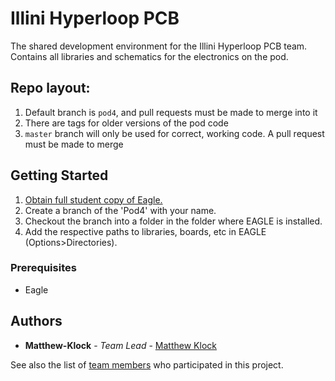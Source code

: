 # Illini Hyperloop PCB

The shared development environment for the Illini Hyperloop PCB team. Contains all libraries and schematics for the electronics on the pod. 

## Repo layout:
1. Default branch is `pod4`, and pull requests must be made to merge into it
2. There are tags for older versions of the pod code
3. `master` branch will only be used for correct, working code. A pull request must be made to merge

## Getting Started

1. [Obtain full student copy of Eagle.](https://www.autodesk.com/education/free-software/eagle)
2. Create a branch of the 'Pod4' with your name.
3. Checkout the branch into a folder in the folder where EAGLE is installed. 
4. Add the respective paths to libraries, boards, etc in EAGLE (Options>Directories).

### Prerequisites

* Eagle 


## Authors

* **Matthew-Klock** - *Team Lead* - [Matthew Klock](https://github.com/Matthew-Klock)

See also the list of [team members](https://github.com/orgs/IlliniHyperloopComputing/teams/pcb-team) who participated in this project.
